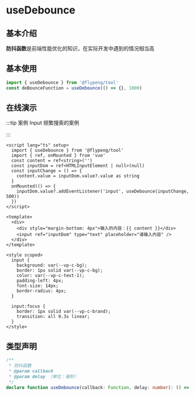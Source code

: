 # useDebounce

## 基本介绍

**防抖函数**是前端性能优化的知识，在实际开发中遇到的情况相当高

<script lang="ts" setup>
	import useDebounce from './index.vue'
</script>

## 基本使用

```ts
import { useDebounce } from '@flypeng/tool'
const deBounceFunction = useDebounce(() => {}, 1000)
```

## 在线演示

:::tip 案例
Input 频繁搜索的案例

<DemoContainer>
	<useDebounce />
</DemoContainer>
:::

```vue
<script lang="ts" setup>
  import { useDebounce } from '@flypeng/tool'
  import { ref, onMounted } from 'vue'
  const content = ref<string>('')
  const inputDom = ref<HTMLInputElement | null>(null)
  const inputChange = () => {
    content.value = inputDom.value?.value as string
  }
  onMounted(() => {
    inputDom.value?.addEventListener('input', useDebounce(inputChange, 500))
  })
</script>

<template>
  <div>
    <div style="margin-bottom: 4px">输入的内容：{{ content }}</div>
    <input ref="inputDom" type="text" placeholder="请输入内容" />
  </div>
</template>

<style scoped>
  input {
    background: var(--vp-c-bg);
    border: 1px solid var(--vp-c-bg);
    color: var(--vp-c-text-1);
    padding-left: 4px;
    font-size: 14px;
    border-radius: 4px;
  }

  input:focus {
    border: 1px solid var(--vp-c-brand);
    transition: all 0.3s linear;
  }
</style>
```

## 类型声明

```ts
/**
 * 防抖函数
 * @param callback
 * @param delay （单位：毫秒）
 */
declare function useDebounce(callback: Function, delay: number): () => void
```
